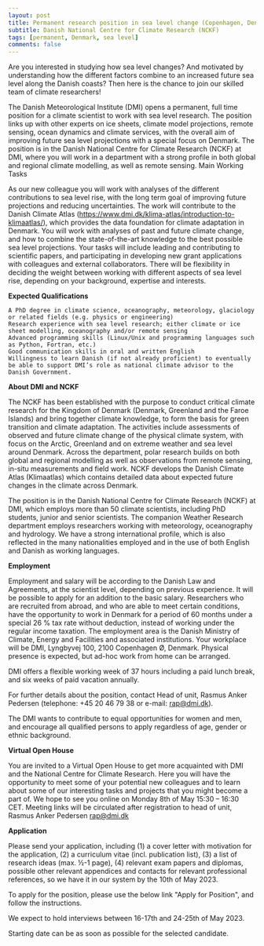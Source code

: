 ```yaml
---
layout: post
title: Permanent research position in sea level change (Copenhagen, Denmark)
subtitle: Danish National Centre for Climate Research (NCKF)
tags: [permanent, Denmark, sea level]
comments: false
---
```

Are you interested in studying how sea level changes? And motivated by understanding how the different factors combine to an increased future sea level along the Danish coasts? Then here is the chance to join our skilled team of climate researchers!

The Danish Meteorological Institute (DMI) opens a permanent, full time position for a climate scientist to work with sea level research. The position links up with other experts on ice sheets, climate model projections, remote sensing, ocean dynamics and climate services, with the overall aim of improving future sea level projections with a special focus on Denmark. The position is in the Danish National Centre for Climate Research (NCKF) at DMI, where you will work in a department with a strong profile in both global and regional climate modelling, as well as remote sensing.
Main Working Tasks

As our new colleague you will work with analyses of the different contributions to sea level rise, with the long term goal of improving future projections and reducing uncertainties. The work will contribute to the Danish Climate Atlas (https://www.dmi.dk/klima-atlas/introduction-to-klimaatlas/), which provides the data foundation for climate adaptation in Denmark. You will work with analyses of past and future climate change, and how to combine the state-of-the-art knowledge to the best possible sea level projections. Your tasks will include leading and contributing to scientific papers, and participating in developing new grant applications with colleagues and external collaborators. There will be flexibility in deciding the weight between working with different aspects of sea level rise, depending on your background, expertise and interests.

**Expected Qualifications**

    A PhD degree in climate science, oceanography, meteorology, glaciology or related fields (e.g. physics or engineering)
    Research experience with sea level research; either climate or ice sheet modelling, oceanography and/or remote sensing
    Advanced programming skills (Linux/Unix and programming languages such as Python, Fortran, etc.)
    Good communication skills in oral and written English
    Willingness to learn Danish (if not already proficient) to eventually be able to support DMI’s role as national climate advisor to the Danish Government.

**About DMI and NCKF**

The NCKF has been established with the purpose to conduct critical climate research for the Kingdom of Denmark (Denmark, Greenland and the Faroe Islands) and bring together climate knowledge, to form the basis for green transition and climate adaptation. The activities include assessments of observed and future climate change of the physical climate system, with focus on the Arctic, Greenland and on extreme weather and sea level around Denmark. Across the department, polar research builds on both global and regional modelling as well as observations from remote sensing, in-situ measurements and field work. NCKF develops the Danish Climate Atlas (Klimaatlas) which contains detailed data about expected future changes in the climate across Denmark.

The position is in the Danish National Centre for Climate Research (NCKF) at DMI, which employs more than 50 climate scientists, including PhD students, junior and senior scientists. The companion Weather Research department employs researchers working with meteorology, oceanography and hydrology. We have a strong international profile, which is also reflected in the many nationalities employed and in the use of both English and Danish as working languages.

**Employment**

Employment and salary will be according to the Danish Law and Agreements, at the scientist level, depending on previous experience. It will be possible to apply for an addition to the basic salary. Researchers who are recruited from abroad, and who are able to meet certain conditions, have the opportunity to work in Denmark for a period of 60 months under a special 26 % tax rate without deduction, instead of working under the regular income taxation.
The employment area is the Danish Ministry of Climate, Energy and Facilities and associated institutions. Your workplace will be DMI, Lyngbyvej 100, 2100 Copenhagen Ø, Denmark. Physical presence is expected, but ad-hoc work from home can be arranged.

DMI offers a flexible working week of 37 hours including a paid lunch break, and six weeks of paid vacation annually.

For further details about the position, contact Head of unit, Rasmus Anker Pedersen (telephone: +45 20 46 79 38 or e-mail: rap@dmi.dk).

The DMI wants to contribute to equal opportunities for women and men, and encourage all qualified persons to apply regardless of age, gender or ethnic background.

**Virtual Open House**

You are invited to a Virtual Open House to get more acquainted with DMI and the National Centre for Climate Research. Here you will have the opportunity to meet some of your potential new colleagues and to learn about some of our interesting tasks and projects that you might become a part of. We hope to see you online on Monday 8th of May 15:30 – 16:30 CET. Meeting links will be circulated after registration to head of unit, Rasmus Anker Pedersen rap@dmi.dk

**Application**

Please send your application, including (1) a cover letter with motivation for the application, (2) a curriculum vitae (incl. publication list), (3) a list of research ideas (max. ½-1 page), (4) relevant exam papers and diplomas, possible other relevant appendices and contacts for relevant professional references, so we have it in our system by the 10th of May 2023.

To apply for the position, please use the below link "Apply for Position", and follow the instructions.

We expect to hold interviews between 16-17th and 24-25th of May 2023.

Starting date can be as soon as possible for the selected candidate.

